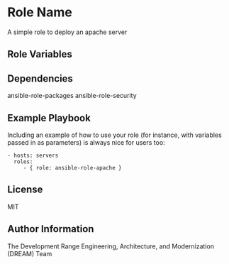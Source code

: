 Role Name
=========

A simple role to deploy an apache server


Role Variables
--------------


Dependencies
------------

ansible-role-packages
ansible-role-security

Example Playbook
----------------

Including an example of how to use your role (for instance, with variables
passed in as parameters) is always nice for users too:

    - hosts: servers
      roles:
         - { role: ansible-role-apache }

License
-------

MIT

Author Information
------------------
The Development Range Engineering, Architecture, and Modernization (DREAM) Team
